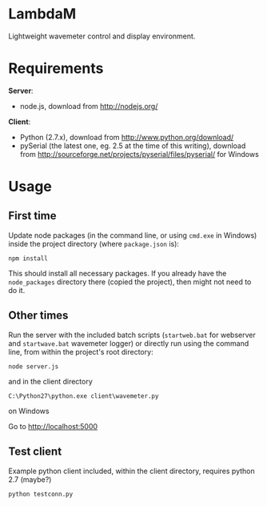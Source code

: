 LambdaM
=======

Lightweight wavemeter control and display environment.

Requirements
============

**Server**:

 * node.js, download from http://nodejs.org/

**Client**:

 * Python (2.7.x), download from http://www.python.org/download/
 * pySerial (the latest one, eg. 2.5 at the time of this writing), download from http://sourceforge.net/projects/pyserial/files/pyserial/ for Windows

Usage
=====

First time
----------

Update node packages (in the command line, or using `cmd.exe` in Windows) inside the project directory (where `package.json` is):

    npm install

This should install all necessary packages. If you already have the `node_packages` directory there (copied the project), then might not need to do it.

Other times
-----------

Run the server with the included batch scripts (`startweb.bat` for webserver and `startwave.bat` wavemeter logger) or directly run using the command line, from within the project's root directory:

    node server.js

and in the client directory

    C:\Python27\python.exe client\wavemeter.py

on Windows

Go to [http://localhost:5000](http://localhost:5000)

Test client
-----------

Example python client included, within the client directory, requires python 2.7 (maybe?)

    python testconn.py

